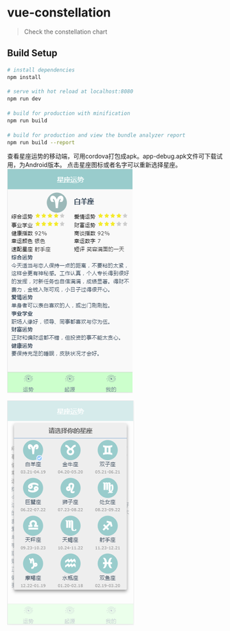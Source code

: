 # vue-constellation

> Check the constellation chart

## Build Setup

``` bash
# install dependencies
npm install

# serve with hot reload at localhost:8080
npm run dev

# build for production with minification
npm run build

# build for production and view the bundle analyzer report
npm run build --report
```
查看星座运势的移动端，可用cordova打包成apk。app-debug.apk文件可下载试用，为Android版本。
点击星座图标或者名字可以重新选择星座。
![图片1](https://github.com/chenguini/vue-constellation/blob/master/pic1.png)

![图片2](https://github.com/chenguini/vue-constellation/blob/master/pic2.png)

